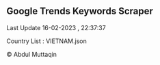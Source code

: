 

## Google Trends Keywords Scraper 
 
Last Update 16-02-2023 , 22:37:37

Country List :
VIETNAM.json



© Abdul Muttaqin 
